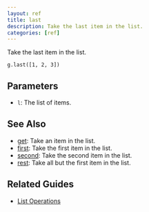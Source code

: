 ```yaml
---
layout: ref
title: last
description: Take the last item in the list.
categories: [ref]
---
```

Take the last item in the list.

    g.last([1, 2, 3])

## Parameters
- `l`: The list of items.

## See Also
- [get](get.html): Take an item in the list.
- [first](first.html): Take the first item in the list.
- [second](second.html): Take the second item in the list.
- [rest](rest.html): Take all but the first item in the list.

## Related Guides
- [List Operations](../guide/list.html)
